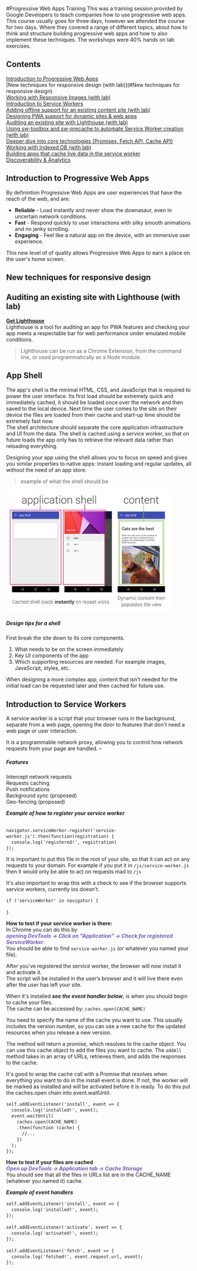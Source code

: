 #Progressive Web Apps Training
This was a training session provided by Google Developers to teach companies how to use progressive web apps.
This course usually goes for three days, however we attended the course for two days. Where they covered a range of different topics, about how to think and structure building progressive web apps and how to also implement these techniques. The workshops were 40% hands on lab exercises.

## Contents
[Introduction to Progressive Web Apps](#introduction-to-progressive-web-apps)<br>
[New techniques for responsive design (with lab)](#New techniques for responsive design)<br>
[Working with Responsive Images (with lab)](#)<br>
[Introduction to Service Workers](#introduction-to-service-workers)<br>
[Adding offline support for an existing content site (with lab)](#)<br>
[Designing PWA support for dynamic sites & web apps](#)<br>
[Auditing an existing site with Lighthouse (with lab)](#lighthouse)<br>
[Using sw-toolbox and sw-precache to automate Service Worker creation (with lab)](#)<br>
[Deeper dive into core technologies (Promises, Fetch API, Cache API)](#)<br>
[Working with Indexed DB (with lab)](#)<br>
[Building apps that cache live data in the service worker](#)<br>
[Discoverability & Analytics](#)<br>

## Introduction to Progressive Web Apps
By definintion Progressive Web Apps are user experiences that have the reach of the web, and are:
- **Reliable** - Load instantly and never show the downasaur, even in uncertain network conditions.
- **Fast** - Respond quickly to user interactions with silky smooth animations and no janky scrolling.
- **Engaging** - Feel like a natural app on the device, with an immersive user experience.

This new level of of quality allows Progressive Web Apps to earn a place on the user's home screen.


## New techniques for responsive design


## Auditing an existing site with Lighthouse (with lab)
[**Get Lighthouse**](https://developers.google.com/web/tools/lighthouse/)<br>
Lighthouse is a tool for auditing an app for PWA features and checking your app meets a respectable bar for web performance under emulated mobile conditions.<br>
> Lighthouse can be run as a Chrome Extension, from the command line, or used programmatically as a Node module.


## App Shell
The app's shell is the minimal HTML, CSS, and JavaScript that is required to power the user interface. Its first load should be extremely quick and immediately cached, it should be loaded once over the network and then saved to the local device. Next time the user comes to the site on their device the files are loaded from their cache and start-up time should be extremely fast now.<br>
The shell architecture should separate the core application infrastructure and UI from the data. The shell is cached using a service worker, so that on future loads the app only has to retrieve the relevant data rather than reloading everything.

Designing your app using the shell allows you to focus on speed and gives you similar properties to native apps: instant loading and regular updates, all without the need of an app store.

> example of what the shell should be

<img src="../assets/pwa/app-shell.png" width="450px"/>

##### Design tips for a shell
First break the site down to its core components.
1. What needs to be on the screen immediately
2. Key UI components of the app
3. Which supporting resources are needed. For example images, JavaScript, styles, etc.

When designing a more complex app, content that isn't needed for the initial load can be requested later and then cached for future use.

## Introduction to Service Workers
A service worker is a script that your browser runs in the background, separate from a web page, opening the door to features that don't need a web page or user interaction.<br>

It is a programmable network proxy, allowing you to control how network requests from your page are handled. –

##### Features <br>
Intercept network requests<br>
Requests caching<br>
Push notifications<br>
Background sync (proposed)<br>
Geo-fencing (proposed)

***Example of how to register your service worker***

```

navigator.serviceWorker.register('service-worker.js').then(function(registration) {
  console.log('registered!', registration)
});
```

It is important to put this file in the root of your site, so that it can act on any requests to your domain. For example if you put it in `/js/service-worker.js` then it would only be able to act on requests mad to `/js`

It's also important to wrap this with a check to see if the browser supports service workers, currently ios doesn't.

```
if ('serviceWorker' in navigator) {

}
```

**How to test if your service worker is there:**<br>
In Chrome you can do this by<br>
<span style="color:#745ABD">***opening DevTools -> Click on "Application" -> Check for registered ServiceWorker***.</span><br>
You should be able to find `service-worker.js` (or whatever you named your file).


After you've registered the service worker, the browser will now install it and activate it. <br>
The script will be installed in the user’s browser and it will live there even after the user has left your site.

When it's installed ***see the event handler below***, is when you should begin to cache your files.<br>
The cache can be accessed by: `caches.open(CACHE_NAME)`

You need to specify the name of the cache you want to use. This usually includes the version number, so you can use a new cache for the updated resources when you release a new version.

The method will return a promise, which resolves to the cache object. You can use this cache object to add the files you want to cache. The `addAll` method takes in an array of URLs, retrieves them, and adds the responses to the cache.

It's good to wrap the cache call with a Promise that resolves when everything you want to do in the install event is done. If not, the worker will be marked as installed and will be activated before it is ready. To do this put the caches.open chain into event.waitUntil:
```
self.addEventListener('install', event => {
  console.log('installed!', event);
  event.waitUntil(
    caches.open(CACHE_NAME)
    .then(function (cache) {
      //...
    })
  );
});
```

**How to test if your files are cached**<br>
<span style="color:#745ABD">***Open up DevTools -> Application tab -> Cache Storage***</span><br>
You should see that all the files in URLs list are in the CACHE_NAME (whatever you named it) cache.

***Example of event handlers***

```
self.addEventListener('install', event => {
  console.log('installed!', event);
});

self.addEventListener('activate', event => {
  console.log('activated!', event);
});

self.addEventListener('fetch', event => {
  console.log('fetched!', event.request.url, event);
});
```
